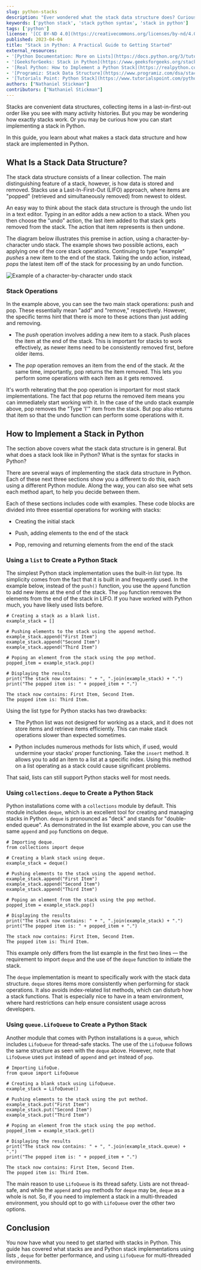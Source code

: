 ```yaml
---
slug: python-stacks
description: "Ever wondered what the stack data structure does? Curious about how you could use it in Python? Learn all about stacks in Python in this tutorial. It covers what stacks are and how they work, as well as Python stack implementations you can start using."
keywords: ['python stack', 'stack python syntax', 'stack in python']
tags: ['python']
license: '[CC BY-ND 4.0](https://creativecommons.org/licenses/by-nd/4.0)'
published: 2023-04-04
title: "Stack in Python: A Practical Guide to Getting Started"
external_resources:
- '[Python Documentation: More on Lists](https://docs.python.org/3/tutorial/datastructures.html#more-on-lists)'
- '[GeeksforGeeks: Stack in Python](https://www.geeksforgeeks.org/stack-in-python/)'
- '[Real Python: How to Implement a Python Stack](https://realpython.com/how-to-implement-python-stack/)'
- '[Programiz: Stack Data Structure](https://www.programiz.com/dsa/stack)'
- '[Tutorials Point: Python Stack](https://www.tutorialspoint.com/python_data_structure/python_stack.htm)'
authors: ["Nathaniel Stickman"]
contributors: ["Nathaniel Stickman"]
---
```


Stacks are convenient data structures, collecting items in a last-in-first-out order like you see with many activity histories. But you may be wondering how exactly stacks work. Or you may be curious how you can start implementing a stack in Python.

In this guide, you learn about what makes a stack data structure and how stack are implemented in Python.

## What Is a Stack Data Structure?

The stack data structure consists of a linear collection. The main distinguishing feature of a stack, however, is how data is stored and removed. Stacks use a Last-In-First-Out (LIFO) approach, where items are "popped" (retrieved and simultaneously removed) from newest to oldest.

An easy way to think about the stack data structure is through the undo list in a text editor. Typing in an editor adds a new action to a stack. When you then choose the "undo" action, the last item added to that stack gets removed from the stack. The action that item represents is then undone.

The diagram below illustrates this premise in action, using a character-by-character undo stack. The example shows two possible actions, each applying one of the core stack operations. Continuing to type "example" *pushes* a new item to the end of the stack. Taking the undo action, instead, *pops* the latest item off of the stack for processing by an undo function.

![Example of a character-by-character undo stack](stack-structure-example.png)

### Stack Operations

In the example above, you can see the two main stack operations: push and pop. These essentially mean "add" and "remove," respectively. However, the specific terms hint that there is more to these actions than just adding and removing.

- The *push* operation involves adding a new item to a stack. Push places the item at the end of the stack. This is important for stacks to work effectively, as newer items need to be consistently removed first, before older items.

- The *pop* operation removes an item from the end of the stack. At the same time, importantly, pop returns the item removed. This lets you perform some operations with each item as it gets removed.

It's worth reiterating that the pop operation is important for most stack implementations. The fact that pop returns the removed item means you can immediately start working with it. In the case of the undo stack example above, pop removes the "Type 'l'" item from the stack. But pop also returns that item so that the undo function can perform some operations with it.

## How to Implement a Stack in Python

The section above covers what the stack data structure is in general. But what does a stack look like in Python? What is the syntax for stacks in Python?

There are several ways of implementing the stack data structure in Python. Each of these next three sections show you a different to do this, each using a different Python module. Along the way, you can also see what sets each method apart, to help you decide between them.

Each of these sections includes code with examples. These code blocks are divided into three essential operations for working with stacks:

- Creating the initial stack

- Push, adding elements to the end of the stack

- Pop, removing and returning elements from the end of the stack

### Using a `list` to Create a Python Stack

The simplest Python stack implementation uses the built-in *list* type. Its simplicity comes from the fact that it is built in and frequently used. In the example below, instead of the `push()` function, you use the `append` function to add new items at the end of the stack. The `pop` function removes the elements from the end of the stack in LIFO. If you have worked with Python much, you have likely used lists before.

```command
# Creating a stack as a blank list.
example_stack = []

# Pushing elements to the stack using the append method.
example_stack.append("First Item")
example_stack.append("Second Item")
example_stack.append("Third Item")

# Poping an element from the stack using the pop method.
popped_item = example_stack.pop()

# Displaying the results
print("The stack now contains: " + ", ".join(example_stack) + ".")
print("The popped item is: " + popped_item + ".")
```

```output
The stack now contains: First Item, Second Item.
The popped item is: Third Item.
```

Using the list type for Python stacks has two drawbacks:

- The Python list was not designed for working as a stack, and it does not store items and retrieve items efficiently. This can make stack operations slower than expected sometimes.

- Python includes numerous methods for lists which, if used, would undermine your stacks' proper functioning. Take the `insert` method. It allows you to add an item to a list at a specific index. Using this method on a list operating as a stack could cause significant problems.

That said, lists can still support Python stacks well for most needs.

### Using `collections.deque` to Create a Python Stack

Python installations come with a `collections` module by default. This module includes `deque`, which is an excellent tool for creating and managing stacks in Python. `deque` is pronounced as "deck" and stands for "double-ended queue". As demonstrated in the list example above, you can use the same `append` and `pop` functions on deque.

```command
# Importing deque.
from collections import deque

# Creating a blank stack using deque.
example_stack = deque()

# Pushing elements to the stack using the append method.
example_stack.append("First Item")
example_stack.append("Second Item")
example_stack.append("Third Item")

# Poping an element from the stack using the pop method.
popped_item = example_stack.pop()

# Displaying the results
print("The stack now contains: " + ", ".join(example_stack) + ".")
print("The popped item is: " + popped_item + ".")
```

```output
The stack now contains: First Item, Second Item.
The popped item is: Third Item.
```

This example only differs from the list example in the first two lines — the requirement to import `deque` and the use of the `deque` function to initiate the stack.

The `deque` implementation is meant to specifically work with the stack data structure. `deque` stores items more consistently when performing for stack operations. It also avoids index-related list methods, which can disturb how a stack functions. That is especially nice to have in a team environment, where hard restrictions can help ensure consistent usage across developers.

### Using `queue.LifoQueue` to Create a Python Stack

Another module that comes with Python installations is a `queue`, which includes `LifoQueue` for thread-safe stacks. The use of the `LifoQueue` follows the same structure as seen with the `deque` above. However, note that `LifoQueue` uses `put` instead of `append` and `get` instead of `pop`.

```command
# Importing LifoQue.
from queue import LifoQueue

# Creating a blank stack using LifoQueue.
example_stack = LifoQueue()

# Pushing elements to the stack using the put method.
example_stack.put("First Item")
example_stack.put("Second Item")
example_stack.put("Third Item")

# Poping an element from the stack using the pop method.
popped_item = example_stack.get()

# Displaying the results
print("The stack now contains: " + ", ".join(example_stack.queue) + ".")
print("The popped item is: " + popped_item + ".")
```


```output
The stack now contains: First Item, Second Item.
The popped item is: Third Item.
```

The main reason to use `LifoQueue` is its thread safety. Lists are not thread-safe, and while the `append` and `pop` methods for `deque` may be, `deque` as a whole is not. So, if you need to implement a stack in a multi-threaded environment, you should opt to go with `LifoQueue` over the other two options.

## Conclusion

You now have what you need to get started with stacks in Python. This guide has covered what stacks are and Python stack implementations using lists , `deque` for better performance, and using `LifoQueue` for multi-threaded environments.